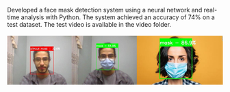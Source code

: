 Developed a face mask detection system using a neural network and real-time analysis with Python. The system achieved an accuracy of 74% on a test dataset. The test video is available in the video folder.<br /><br />
![](https://github.com/Sinakzm1379/Robotics_Course_Project/blob/main/Pictures/Face%20Detection%20Test.png)  <br />
